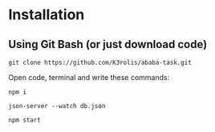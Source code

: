 # Installation

## Using Git Bash (or just download code)
```
git clone https://github.com/K3rolis/ababa-task.git
```
Open code, terminal and write these commands: 

```
npm i
```

```
json-server --watch db.json
```

```
npm start
```
